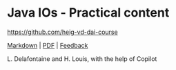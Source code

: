 [markdown]: https://github.com/heig-vd-dai-course/heig-vd-dai-course/blob/main/04-java-ios/PRACTICAL_CONTENT.md
[pdf]: https://heig-vd-dai-course.github.io/heig-vd-dai-course/04-java-ios/04-java-ios-practical-content.pdf
[feedback]: https://github.com/orgs/heig-vd-dai-course/discussions/1

# Java IOs - Practical content

<https://github.com/heig-vd-dai-course>

[Markdown][markdown] | [PDF][pdf] | [Feedback][feedback]

L. Delafontaine and H. Louis, with the help of Copilot
